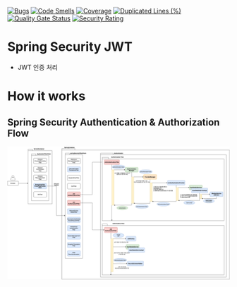[![Bugs](https://sonarcloud.io/api/project_badges/measure?project=spring-org_spring-security-filter-jwt&metric=bugs)](https://sonarcloud.io/dashboard?id=spring-org_spring-security-filter-jwt)
[![Code Smells](https://sonarcloud.io/api/project_badges/measure?project=spring-org_spring-security-filter-jwt&metric=code_smells)](https://sonarcloud.io/dashboard?id=spring-org_spring-security-filter-jwt)
[![Coverage](https://sonarcloud.io/api/project_badges/measure?project=spring-org_spring-security-filter-jwt&metric=coverage)](https://sonarcloud.io/dashboard?id=spring-org_spring-security-filter-jwt)
[![Duplicated Lines (%)](https://sonarcloud.io/api/project_badges/measure?project=spring-org_spring-security-filter-jwt&metric=duplicated_lines_density)](https://sonarcloud.io/dashboard?id=spring-org_spring-security-filter-jwt)
[![Quality Gate Status](https://sonarcloud.io/api/project_badges/measure?project=spring-org_spring-security-filter-jwt&metric=alert_status)](https://sonarcloud.io/dashboard?id=spring-org_spring-security-filter-jwt)
[![Security Rating](https://sonarcloud.io/api/project_badges/measure?project=spring-org_spring-security-filter-jwt&metric=security_rating)](https://sonarcloud.io/dashboard?id=spring-org_spring-security-filter-jwt)

# Spring Security JWT

- JWT 인증 처리

# How it works

## Spring Security Authentication & Authorization Flow

![Security Filter Jwt Authentication Authorization Flow](docs/images/flow_AuthenticationFlow.png)

